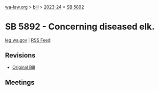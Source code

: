 [wa-law.org](/) > [bill](/bill/) > [2023-24](/bill/2023-24/) > [SB 5892](/bill/2023-24/sb/5892/)

# SB 5892 - Concerning diseased elk.
[leg.wa.gov](https://app.leg.wa.gov/billsummary?BillNumber=5892&Year=2023&Initiative=false) | [RSS Feed](./rss.xml)

## Revisions
* [Original Bill](1/)

## Meetings